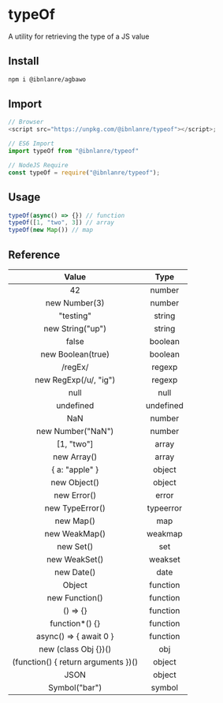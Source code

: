# typeOf

A utility for retrieving the type of a JS value

## Install

```bash
npm i @ibnlanre/agbawo
```

## Import

```javascript
// Browser
<script src="https://unpkg.com/@ibnlanre/typeof"></script>;

// ES6 Import
import typeOf from "@ibnlanre/typeof"

// NodeJS Require
const typeOf = require("@ibnlanre/typeof");
```

## Usage

```javascript
typeOf(async() => {}) // function
typeOf([1, "two", 3]) // array
typeOf(new Map()) // map
```

## Reference

| Value | Type |
| :---: | :---: |
| 42 | number |
| new Number(3) | number |
| "testing" | string |
| new String("up") | string |
| false | boolean |
| new Boolean(true) | boolean |
| /regEx/ | regexp |
| new RegExp(/u/, "ig") | regexp |
| null | null |
| undefined | undefined |
| NaN | number |
| new Number("NaN") | number |
| [1, "two"] | array |
| new Array() | array |
| { a: "apple" } | object |
| new Object() | object |
| new Error() | error |
| new TypeError() | typeerror |
| new Map() | map |
| new WeakMap() | weakmap |
| new Set() | set |
| new WeakSet() | weakset |
| new Date() | date |
| Object | function |
| new Function() | function |
| () => {} | function |
| function*() {} | function |
| async() => { await 0 } | function |
| new (class Obj {})() | obj |
| (function() { return arguments })() | object |
| JSON | object |
| Symbol("bar") | symbol |


